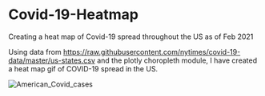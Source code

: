 # Covid-19-Heatmap
Creating a heat map of Covid-19 spread throughout the US as of Feb 2021

Using data from https://raw.githubusercontent.com/nytimes/covid-19-data/master/us-states.csv and the plotly choropleth module, I have created a heat map gif of COVID-19 spread in the US.

![American_Covid_cases](https://user-images.githubusercontent.com/65193347/107431030-e8c8c100-6af3-11eb-8c50-b7f3ebb5ac16.gif)
